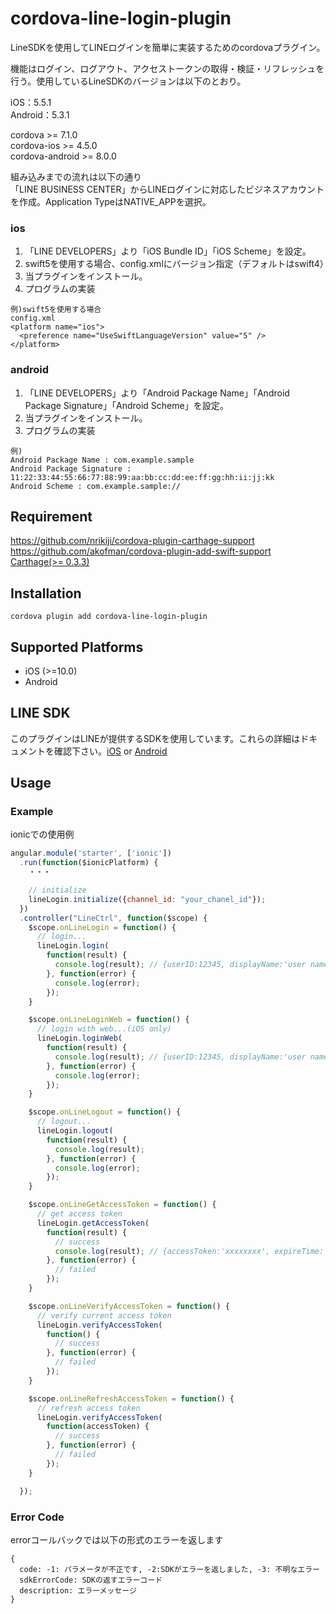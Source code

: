 # cordova-line-login-plugin
LineSDKを使用してLINEログインを簡単に実装するためのcordovaプラグイン。　　

機能はログイン、ログアウト、アクセストークンの取得・検証・リフレッシュを行う。使用しているLineSDKのバージョンは以下のとおり。  

iOS：5.5.1  
Android：5.3.1  

cordova >= 7.1.0  
cordova-ios >= 4.5.0  
cordova-android >= 8.0.0  

組み込みまでの流れは以下の通り  
「LINE BUSINESS CENTER」からLINEログインに対応したビジネスアカウントを作成。Application TypeはNATIVE_APPを選択。

### ios
1. 「LINE DEVELOPERS」より「iOS Bundle ID」「iOS Scheme」を設定。
1. swift5を使用する場合、config.xmlにバージョン指定（デフォルトはswift4）
1. 当プラグインをインストール。
1. プログラムの実装

```
例)swift5を使用する場合
config.xml  
<platform name="ios">
  <preference name="UseSwiftLanguageVersion" value="5" />
</platform>
```

### android
1. 「LINE DEVELOPERS」より「Android Package Name」「Android Package Signature」「Android Scheme」を設定。
1. 当プラグインをインストール。
1. プログラムの実装

```
例)  
Android Package Name : com.example.sample
Android Package Signature : 11:22:33:44:55:66:77:88:99:aa:bb:cc:dd:ee:ff:gg:hh:ii:jj:kk
Android Scheme : com.example.sample://
```

## Requirement
https://github.com/nrikiji/cordova-plugin-carthage-support  
https://github.com/akofman/cordova-plugin-add-swift-support  
[Carthage(>= 0.3.3)](https://github.com/Carthage/Carthage)  

## Installation
```
cordova plugin add cordova-line-login-plugin
```

## Supported Platforms
- iOS (>=10.0)
- Android

## LINE SDK
このプラグインはLINEが提供するSDKを使用しています。これらの詳細はドキュメントを確認下さい。[iOS](https://developers.line.me/ja/docs/ios-sdk/) or 
[Android](https://developers.line.me/ja/docs/android-sdk/)

## Usage

### Example

ionicでの使用例
```js
angular.module('starter', ['ionic'])
  .run(function($ionicPlatform) {
    ・・・

    // initialize
    lineLogin.initialize({channel_id: "your_chanel_id"});
  })
  .controller("LineCtrl", function($scope) {
    $scope.onLineLogin = function() {
      // login...
      lineLogin.login(
        function(result) {
          console.log(result); // {userID:12345, displayName:'user name', pictureURL:'thumbnail url'}
        }, function(error) {
          console.log(error);
        });
    }

    $scope.onLineLoginWeb = function() {
      // login with web...(iOS only)
      lineLogin.loginWeb(
        function(result) {
          console.log(result); // {userID:12345, displayName:'user name', pictureURL:'thumbnail url'}
        }, function(error) {
          console.log(error);
        });
    }

    $scope.onLineLogout = function() {
      // logout...
      lineLogin.logout(
        function(result) {
          console.log(result);
        }, function(error) {
          console.log(error);
        });
    }

    $scope.onLineGetAccessToken = function() {
      // get access token
      lineLogin.getAccessToken(
        function(result) {
          // success
          console.log(result); // {accessToken:'xxxxxxxx', expireTime: 123456789}
        }, function(error) {
          // failed
        });
    }

    $scope.onLineVerifyAccessToken = function() {
      // verify current access token
      lineLogin.verifyAccessToken(
        function() {
          // success
        }, function(error) {
          // failed
        });
    }

    $scope.onLineRefreshAccessToken = function() {
      // refresh access token
      lineLogin.verifyAccessToken(
        function(accessToken) {
          // success
        }, function(error) {
          // failed
        });
    }

  });
```

### Error Code
errorコールバックでは以下の形式のエラーを返します
```
{
  code: -1: パラメータが不正です, -2:SDKがエラーを返しました, -3: 不明なエラー
  sdkErrorCode: SDKの返すエラーコード
  description: エラーメッセージ
}
```
